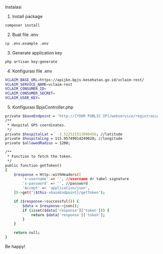 Instalasi

1. Install package
```bash
composer install
```
2. Buat file .env
```bash
cp .env.example .env
```
3. Generate application key
```bash
php artisan key:generate
```
4. Konfigurasi file .env
```bash
VCLAIM_BASE_URL=https://apijkn.bpjs-kesehatan.go.id/vclaim-rest/
VCLAIM_SERVICE_NAME=vclaim-rest
VCLAIM_CONSUMER_ID=
VCLAIM_CONSUMER_SECRET=
VCLAIM_USER_KEY=
```
5. Konfigurasi BpjsController.php
```bash
private $baseEndpoint = 'http://[YOUR PUBLIC IP]/webservice/registrasionline/bpjs';
/**
 * Hospital GPS coordinates.
 */
private $hospitalLat =  -3.522521513090456; //latitude
private $hospitalLng = 115.95749914249028; //longitude
private $allowedRadius = 1200;

/**
 * Function to fetch the token.
 */
public function getToken()
{
    $response = Http::withHeaders([
        'x-username' => '', //username dr tabel signature
        'x-password' => '', //password
        'Accept' => 'application/json',
    ])->get("{$this->baseEndpoint}/getToken");

    if ($response->successful()) {
        $data = $response->json();
        if (isset($data['response']['token'])) {
            return $data['response']['token'];
        }
    }

    return null;
}
```

Be happy!